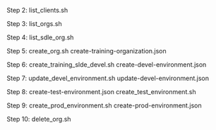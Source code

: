Step 2: list_clients.sh

Step 3: list_orgs.sh

Step 4: list_sdle_org.sh

Step 5: create_org.sh
 	create-training-organization.json

Step 6: create_training_slde_devel.sh
	create-devel-environment.json

Step 7: update_devel_environment.sh
        update-devel-environment.json

Step 8: create-test-environment.json
 	create_test_environment.sh

Step 9: create_prod_environment.sh
 	create-prod-environment.json

Step 10: delete_org.sh
